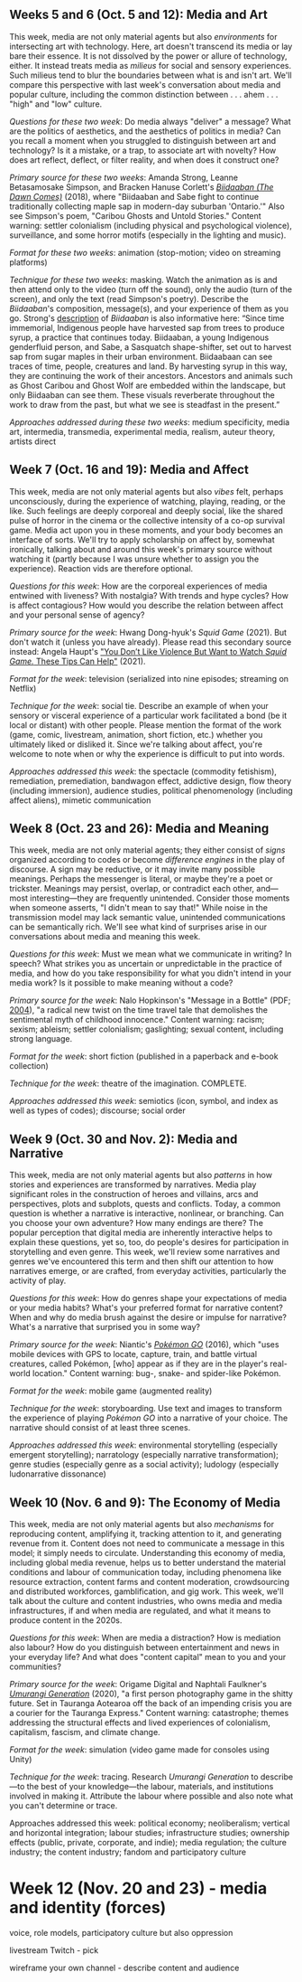## Weeks 5 and 6 (Oct. 5 and 12): Media and Art

This week, media are not only material agents but also *environments* for intersecting art with technology. Here, art doesn't transcend its media or lay bare their essence. It is not dissolved by the power or allure of technology, either. It instead treats media as *milieus* for social and sensory experiences. Such milieus tend to blur the boundaries between what is and isn't art. We'll compare this perspective with last week's conversation about media and popular culture, including the common distinction between . . . ahem . . . "high" and "low" culture. 

*Questions for these two week*: Do media always "deliver" a message? What are the politics of aesthetics, and the aesthetics of politics in media? Can you recall a moment when you struggled to distinguish between art and technology? Is it a mistake, or a trap, to associate art with novelty? How does art reflect, deflect, or filter reality, and when does it construct one? 

*Primary source for these two weeks*: Amanda Strong, Leanne Betasamosake Simpson, and Bracken Hanuse Corlett's [*Biidaaban (The Dawn Comes)*](https://www.spottedfawnproductions.com/biidaaban/) (2018), where "Biidaaban and Sabe fight to continue traditionally collecting maple sap in modern-day suburban 'Ontario.'" Also see Simpson's poem, "Caribou Ghosts and Untold Stories." Content warning: settler colonialism (including physical and psychological violence), surveillance, and some horror motifs (especially in the lighting and music).

*Format for these two weeks*: animation (stop-motion; video on streaming platforms)

*Technique for these two weeks*: masking. Watch the animation as is and then attend only to the video (turn off the sound), only the audio (turn of the screen), and only the text (read Simpson's poetry). Describe the *Biidaaban*'s composition, message(s), and your experience of them as you go. Strong's [description](https://www.spottedfawnproductions.com/biidaaban) of *Biidaaban* is also informative here: “Since time immemorial, Indigenous people have harvested sap from trees to produce syrup, a practice that continues today. Biidaaban, a young Indigenous genderfluid person, and Sabe, a Sasquatch shape-shifter, set out to harvest sap from sugar maples in their urban environment. Biidaabaan can see traces of time, people, creatures and land. By harvesting syrup in this way, they are continuing the work of their ancestors. Ancestors and animals such as Ghost Caribou and Ghost Wolf are embedded within the landscape, but only Biidaaban can see them. These visuals reverberate throughout the work to draw from the past, but what we see is steadfast in the present.” 

*Approaches addressed during these two weeks*: medium specificity, media art, intermedia, transmedia, experimental media, realism, auteur theory, artists direct

## Week 7 (Oct. 16 and 19): Media and Affect

This week, media are not only material agents but also *vibes* felt, perhaps unconsciously, during the experience of watching, playing, reading, or the like. Such feelings are deeply corporeal and deeply social, like the shared pulse of horror in the cinema or the collective intensity of a co-op survival game. Media act upon you in these moments, and your body becomes an interface of sorts. We'll try to apply scholarship on affect by, somewhat ironically, talking about and around this week's primary source without watching it (partly because I was unsure whether to assign you the experience). Reaction vids are therefore optional.

*Questions for this week*: How are the corporeal experiences of media entwined with liveness? With nostalgia? With trends and hype cycles? How is affect contagious? How would you describe the relation between affect and your personal sense of agency? 

*Primary source for the week*: Hwang Dong-hyuk's *Squid Game* (2021). But don't watch it (unless you have already). Please read this secondary source instead: Angela Haupt's ["You Don’t Like Violence But Want to Watch *Squid Game.* These Tips Can Help"](https://www.washingtonpost.com/lifestyle/2021/10/14/tv-violence-squid-game-watch/) (2021). 

*Format for the week*: television (serialized into nine episodes; streaming on Netflix)

*Technique for the week*: social tie. Describe an example of when your sensory or visceral experience of a particular work facilitated a bond (be it local or distant) with other people. Please mention the format of the work (game, comic, livestream, animation, short fiction, etc.) whether you ultimately liked or disliked it. Since we're talking about affect, you're welcome to note when or why the experience is difficult to put into words. 

*Approaches addressed this week*: the spectacle (commodity fetishism), remediation, premediation, bandwagon effect, addictive design, flow theory (including immersion), audience studies, political phenomenology (including affect aliens), mimetic communication 

## Week 8 (Oct. 23 and 26): Media and Meaning

This week, media are not only material agents; they either consist of *signs* organized according to codes or become *difference engines* in the play of discourse. A sign may be reductive, or it may invite many possible meanings. Perhaps the messenger is literal, or maybe they're a poet or trickster. Meanings may persist, overlap, or contradict each other, and&#8212;most interesting&#8212;they are frequently unintended. Consider those moments when someone asserts, "I didn't mean to say that!" While noise in the transmission model may lack semantic value, unintended communications can be semantically rich. We'll see what kind of surprises arise in our conversations about media and meaning this week. 

*Questions for this week*: Must we mean what we communicate in writing? In speech? What strikes you as uncertain or unpredictable in the practice of media, and how do you take responsibility for what you didn't intend in your media work? Is it possible to make meaning without a code? 

*Primary source for the week*: Nalo Hopkinson's "Message in a Bottle" (PDF; [2004](https://pmpress.org/index.php?l=product_detail&p=425)), "a radical new twist on the time travel tale that demolishes the sentimental myth of childhood innocence." Content warning: racism; sexism; ableism; settler colonialism; gaslighting; sexual content, including strong language. 

*Format for the week*: short fiction (published in a paperback and e-book collection)

*Technique for the week*: theatre of the imagination. COMPLETE.

*Approaches addressed this week*: semiotics (icon, symbol, and index as well as types of codes); discourse; social order 

## Week 9 (Oct. 30 and Nov. 2): Media and Narrative

This week, media are not only material agents but also *patterns* in how stories and experiences are transformed by narratives. Media play significant roles in the construction of heroes and villains, arcs and perspectives, plots and subplots, quests and conflicts. Today, a common question is whether a narrative is interactive, nonlinear, or branching. Can you choose your own adventure? How many endings are there? The popular perception that digital media are inherently interactive helps to explain these questions, yet so, too, do people's desires for participation in storytelling and even genre. This week, we'll review some narratives and genres we've encountered this term and then shift our attention to how narratives emerge, or are crafted, from everyday activities, particularly the activity of play. 

*Questions for this week*: How do genres shape your expectations of media or your media habits? What's your preferred format for narrative content? When and why do media brush against the desire or impulse for narrative? What's a narrative that surprised you in some way? 

*Primary source for the week*: Niantic's [*Pokémon GO*](https://pokemongolive.com/) (2016), which "uses mobile devices with GPS to locate, capture, train, and battle virtual creatures, called Pokémon, [who] appear as if they are in the player's real-world location." Content warning: bug-, snake- and spider-like Pokémon.

*Format for the week*: mobile game (augmented reality)

*Technique for the week*: storyboarding. Use text and images to transform the experience of playing *Pokémon GO* into a narrative of your choice. The narrative should consist of at least three scenes. 

*Approaches addressed this week*: environmental storytelling (especially emergent storytelling); narratology (especially narrative transformation); genre studies (especially genre as a social activity); ludology (especially ludonarrative dissonance)

## Week 10 (Nov. 6 and 9): The Economy of Media

This week, media are not only material agents but also *mechanisms* for reproducing content, amplifying it, tracking attention to it, and generating revenue from it. Content does not need to communicate a message in this model; it simply needs to circulate. Understanding this economy of media, including global media revenue, helps us to better understand the material conditions and labour of communication today, including phenomena like resource extraction, content farms and content moderation, crowdsourcing and distributed workforces, gamblification, and gig work. This week, we'll talk about the culture and content industries, who owns media and media infrastructures, if and when media are regulated, and what it means to produce content in the 2020s. 

*Questions for this week*: When are media a distraction? How is mediation also labour? How do you distinguish between entertainment and news in your everyday life? And what does "content capital" mean to you and your communities? 

*Primary source for the week*: Origame Digital and Naphtali Faulkner's [*Umurangi Generation*](https://www.umurangigeneration.com/) (2020), "a first person photography game in the shitty future. Set in Tauranga Aotearoa off the back of an impending crisis you are a courier for the Tauranga Express." Content warning: catastrophe; themes addressing the structural effects and lived experiences of colonialism, capitalism, fascism, and climate change.

*Format for the week*: simulation (video game made for consoles using Unity)

*Technique for the week*: tracing. Research *Umurangi Generation* to describe&#8212;to the best of your knowledge&#8212;the labour, materials, and institutions involved in making it. Attribute the labour where possible and also note what you can't determine or trace. 

Approaches addressed this week: political economy; neoliberalism; vertical and horizontal integration; labour studies; infrastructure studies; ownership effects (public, private, corporate, and indie); media regulation; the culture industry; the content industry; fandom and participatory culture

# Week 12 (Nov. 20 and 23) - media and identity (forces)

voice, role models, participatory culture but also oppression

livestream Twitch - pick 

wireframe your own channel - describe content and audience
